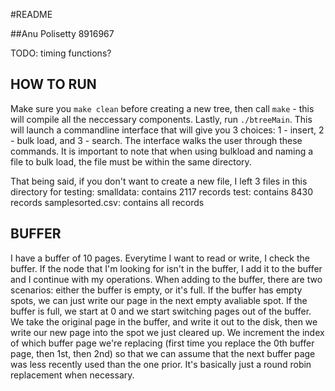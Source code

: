 #README

##Anu Polisetty 8916967

TODO: 
timing functions?

## HOW TO RUN
Make sure you ```make clean``` before creating a new tree, then call ```make``` - this will compile all the neccessary components. Lastly, run ```./btreeMain```. This will launch a commandline interface that will give you 3 choices: 1 - insert, 2 - bulk load, and 3 - search. The interface walks the user through these commands. It is important to note that when using bulkload and naming a file to bulk load, the file must be within the same directory.

That being said, if you don't want to create a new file, I left 3 files in this directory for testing:
smalldata: contains 2117 records
test: contains 8430 records
samplesorted.csv: contains all records

## BUFFER
I have a buffer of 10 pages. Everytime I want to read or write, I check the buffer. If the node that I'm looking for isn't in the buffer, I add it to the buffer and I continue with my operations. When adding to the buffer, there are two scenarios: either the buffer is empty, or it's full. If the buffer has empty spots, we can just write our page in the next empty avaliable spot. If the buffer is full, we start at 0 and we start switching pages out of the buffer. We take the original page in the buffer, and write it out to the disk, then we write our new page into the spot we just cleared up. We increment the index of which buffer page we're replacing (first time you replace the 0th buffer page, then 1st, then 2nd) so that we can assume that the next buffer page was less recently used than the one prior. It's basically just a round robin replacement when necessary.


